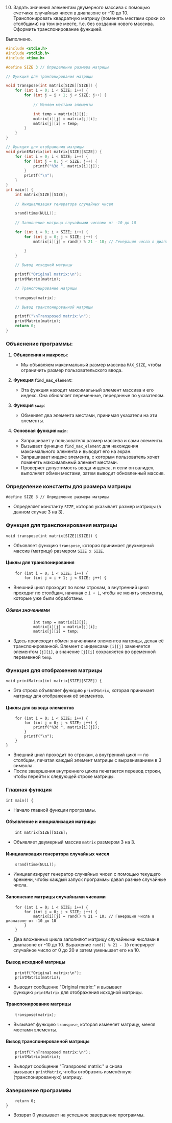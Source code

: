 10. Задать значения элементам двумерного массива с помощью счетчика случайных чисел в диапазоне от -10 до 10. Транспонировать квадратную матрицу (поменять местами сроки со столбцами) на том же месте, т.е. без создания нового массива. Оформить транспонирование функцией.

Выполнено.


```C
#include <stdio.h>
#include <stdlib.h>
#include <time.h>

#define SIZE 3 // Определение размера матрицы

// Функция для транпонирования матрицы

void transpose(int matrix[SIZE][SIZE]) {
    for (int i = 0; i < SIZE; i++) {
        for (int j = i + 1; j < SIZE; j++) {
        
            // Меняем местами элементы

            int temp = matrix[i][j];
            matrix[i][j] = matrix[j][i];
            matrix[j][i] = temp;
        }
    }
}

// Функция для отображения матрицы
void printMatrix(int matrix[SIZE][SIZE]) {
    for (int i = 0; i < SIZE; i++) {
        for (int j = 0; j < SIZE; j++) {
            printf("%3d ", matrix[i][j]);
        }
        printf("\n");
    }
}
int main() {
    int matrix[SIZE][SIZE];
    
    // Инициализация генератора случайных чисел

    srand(time(NULL));
    
    // Заполнение матрицы случайными числами от -10 до 10

    for (int i = 0; i < SIZE; i++) {
        for (int j = 0; j < SIZE; j++) {
            matrix[i][j] = rand() % 21 - 10; // Генерация числа в диапазоне от -10 до 10

        }
    }
    
    // Вывод исходной матрицы

    printf("Original matrix:\n");
    printMatrix(matrix);

    // Транспонирование матрицы
    
    transpose(matrix);

    // Вывод транспонированной матрицы

    printf("\nTransposed matrix:\n");
    printMatrix(matrix);
    return 0;
}
```

### Объяснение программы:

1. **Объявления и макросы**:
    
    - Мы объявляем максимальный размер массива `MAX_SIZE`, чтобы ограничить размер пользовательского ввода.
2. **Функция `find_max_element`**:
    
    - Эта функция находит максимальный элемент массива и его индекс. Она обновляет переменные, переданные по указателям.
3. **Функция `swap`**:
    
    - Обменяет два элемента местами, принимая указатели на эти элементы.
4. **Основная функция `main`**:
    
    - Запрашивает у пользователя размер массива и сами элементы.
    - Вызывает функцию `find_max_element` для нахождения максимального элемента и выводит его на экран.
    - Запрашивает индекс элемента, с которым пользователь хочет поменять максимальный элемент местами.
    - Проверяет допустимость ввода индекса, и если он валиден, выполняет обмен местами, затем выводит обновленный массив.

### Определение константы для размера матрицы



```
#define SIZE 3 // Определение размера матрицы
```

- Определяет константу `SIZE`, которая указывает размер матрицы (в данном случае 3 на 3).

### Функция для транспонирования матрицы


```
void transpose(int matrix[SIZE][SIZE]) {
```

- Объявляет функцию `transpose`, которая принимает двухмерный массив (матрицу) размером `SIZE x SIZE`.

#### Циклы для транспонирования


```
    for (int i = 0; i < SIZE; i++) {
        for (int j = i + 1; j < SIZE; j++) {
```

- Внешний цикл проходит по всем строкам, а внутренний цикл проходит по столбцам, начиная с `i + 1`, чтобы не менять элементы, которые уже были обработаны.

##### Обмен значениями



```
            int temp = matrix[i][j];
            matrix[i][j] = matrix[j][i];
            matrix[j][i] = temp;
```

- Здесь происходит обмен значениями элементов матрицы, делая её транспонированной. Элемент с индексами `[i][j]` заменяется элементом `[j][i]`, а значение `[j][i]` сохраняется во временной переменной `temp`.

### Функция для отображения матрицы



```
void printMatrix(int matrix[SIZE][SIZE]) {
```

- Эта строка объявляет функцию `printMatrix`, которая принимает матрицу для отображения её элементов.

#### Циклы для вывода элементов



```
    for (int i = 0; i < SIZE; i++) {
        for (int j = 0; j < SIZE; j++) {
            printf("%3d ", matrix[i][j]);
        }
        printf("\n");
    }
}
```

- Внешний цикл проходит по строкам, а внутренний цикл — по столбцам, печатая каждый элемент матрицы с выравниванием в 3 символа.
- После завершения внутреннего цикла печатается перевод строки, чтобы перейти к следующей строке матрицы.

### Главная функция


```
int main() {
```

- Начало главной функции программы.

#### Объявление и инициализация матрицы

```
    int matrix[SIZE][SIZE];
```

- Объявляет двумерный массив `matrix` размером 3 на 3.

#### Инициализация генератора случайных чисел



```
    srand(time(NULL));
```

- Инициализирует генератор случайных чисел с помощью текущего времени, чтобы каждый запуск программы давал разные случайные числа.

#### Заполнение матрицы случайными числами


```
    for (int i = 0; i < SIZE; i++) {
        for (int j = 0; j < SIZE; j++) {
            matrix[i][j] = rand() % 21 - 10; // Генерация числа в диапазоне от -10 до 10
        }
    }
```

- Два вложенных цикла заполняют матрицу случайными числами в диапазоне от -10 до 10. Выражение `rand() % 21 - 10` генерирует случайное число от 0 до 20 и затем уменьшает его на 10.

#### Вывод исходной матрицы


```
    printf("Original matrix:\n");
    printMatrix(matrix);
```

- Выводит сообщение "Original matrix:" и вызывает функцию `printMatrix` для отображения исходной матрицы.

#### Транспонирование матрицы


```
    transpose(matrix);
```

- Вызывает функцию `transpose`, которая изменяет матрицу, меняя местами элементы.

#### Вывод транспонированной матрицы


```
    printf("\nTransposed matrix:\n");
    printMatrix(matrix);
```

- Выводит сообщение "Transposed matrix:" и снова вызывает `printMatrix`, чтобы отобразить изменённую (транспонированную) матрицу.

### Завершение программы


```
    return 0;
}
```

- Возврат 0 указывает на успешное завершение программы.
